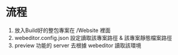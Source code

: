 
# 流程

1. 放入Build好的整包專案在 /Website 裡面
2. webeditor.config.json 設定讀取該專案路徑 & 該專案靜態檔案路徑
3. preview 功能的 server 去根據 webeditor 讀取該環境
